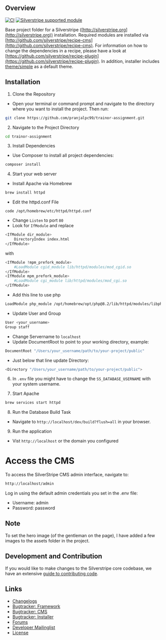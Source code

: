 ## Overview

[![CI](https://github.com/silverstripe/silverstripe-installer/actions/workflows/ci.yml/badge.svg)](https://github.com/silverstripe/silverstripe-installer/actions/workflows/ci.yml)
[![Silverstripe supported module](https://img.shields.io/badge/silverstripe-supported-0071C4.svg)](https://www.silverstripe.org/software/addons/silverstripe-commercially-supported-module-list/)

Base project folder for a Silverstripe ([http://silverstripe.org](http://silverstripe.org)) installation. Required modules are installed via [http://github.com/silverstripe/recipe-cms](http://github.com/silverstripe/recipe-cms). For information on how to change the dependencies in a recipe, please have a look at [https://github.com/silverstripe/recipe-plugin](https://github.com/silverstripe/recipe-plugin). In addition, installer includes [theme/simple](https://github.com/silverstripe-themes/silverstripe-simple) as a default theme.

## Installation

1. Clone the Repository
- Open your terminal or command prompt and navigate to the directory where you want to install the project. Then run:
```sh
git clone https://github.com/pranjalpc99/trainor-assignment.git
```

2. Navigate to the Project Directory
```sh
cd trainor-assignment
```

3. Install Dependencies
- Use Composer to install all project dependencies:
```sh
composer install
```

4. Start your web server
- Install Apache via Homebrew
```sh
brew install httpd
```
- Edit the httpd.conf File
```
code /opt/homebrew/etc/httpd/httpd.conf  
```
- Change `Listen` to port `80`
- Look for `IfModule` and replace
```sh
<IfModule dir_module>
    DirectoryIndex index.html
</IfModule>
```
with
```sh
<IfModule !mpm_prefork_module>
	#LoadModule cgid_module lib/httpd/modules/mod_cgid.so
</IfModule>
<IfModule mpm_prefork_module>
	#LoadModule cgi_module lib/httpd/modules/mod_cgi.so
</IfModule>
```
- Add this line to use php
```sh
LoadModule php_module /opt/homebrew/opt/php@8.2/lib/httpd/modules/libphp.so
```
- Update User and Group
```sh
User <your_username>
Group staff
```

- Change Servername to `localhost`
- Update DocumentRoot to point to your working directory, example: 
```sh
DocumentRoot "/Users/your_username/path/to/your-project/public"
```
- Just below that line update Directory:
```sh
<Directory "/Users/your_username/path/to/your-project/public">
```

6. In `.env` file you might have to change the `SS_DATABASE_USERNAME` with your system username.

7. Start Apache
```sh
brew services start httpd
```

8. Run the Database Build Task
- Navigate to `http://localhost/dev/build?flush=all` in your browser.

9. Run the application
- Vist `http://localhost` or the domain you configured

# Access the CMS
To access the SilverStripe CMS admin interface, navigate to:
```sh
http://localhost/admin
```
Log in using the default admin credentials you set in the .env file:
- Username: admin
- Password: password

## Note
To set the hero image (of the gentleman on the page), I have added a few images to the assets folder in the project.


## Development and Contribution

If you would like to make changes to the Silverstripe core codebase, we have an extensive [guide to contributing code](https://docs.silverstripe.org/en/contributing/code/).

## Links

 * [Changelogs](https://docs.silverstripe.org/en/changelogs/)
 * [Bugtracker: Framework](https://github.com/silverstripe/silverstripe-framework/issues)
 * [Bugtracker: CMS](https://github.com/silverstripe/silverstripe-cms/issues)
 * [Bugtracker: Installer](https://github.com/silverstripe/silverstripe-installer/issues)
 * [Forums](http://silverstripe.org/forums)
 * [Developer Mailinglist](https://groups.google.com/forum/#!forum/silverstripe-dev)
 * [License](./LICENSE)
